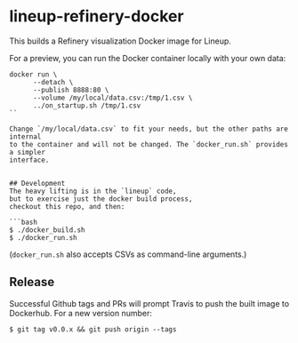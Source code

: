 # lineup-refinery-docker
This builds a Refinery visualization Docker image for Lineup.

For a preview, you can run the Docker container locally with your own data:
```
docker run \
      --detach \
      --publish 8888:80 \
      --volume /my/local/data.csv:/tmp/1.csv \
      ../on_startup.sh /tmp/1.csv
``

Change `/my/local/data.csv` to fit your needs, but the other paths are internal
to the container and will not be changed. The `docker_run.sh` provides a simpler
interface.


## Development
The heavy lifting is in the `lineup` code,
but to exercise just the docker build process,
checkout this repo, and then:

```bash
$ ./docker_build.sh
$ ./docker_run.sh
```

(`docker_run.sh` also accepts CSVs as command-line arguments.)

## Release
Successful Github tags and PRs will prompt Travis to push the built image to Dockerhub. For a new version number:
```
$ git tag v0.0.x && git push origin --tags
```
